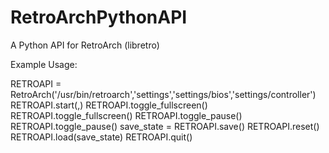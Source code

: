 RetroArchPythonAPI
==================

A Python API for RetroArch (libretro)


Example Usage:

RETROAPI = RetroArch('/usr/bin/retroarch','settings','settings/bios','settings/controller')
RETROAPI.start(<Game Path>,<Libretro Plugin Path>)
RETROAPI.toggle_fullscreen()
RETROAPI.toggle_fullscreen()
RETROAPI.toggle_pause()
RETROAPI.toggle_pause()
save_state = RETROAPI.save()
RETROAPI.reset()
RETROAPI.load(save_state)
RETROAPI.quit()
